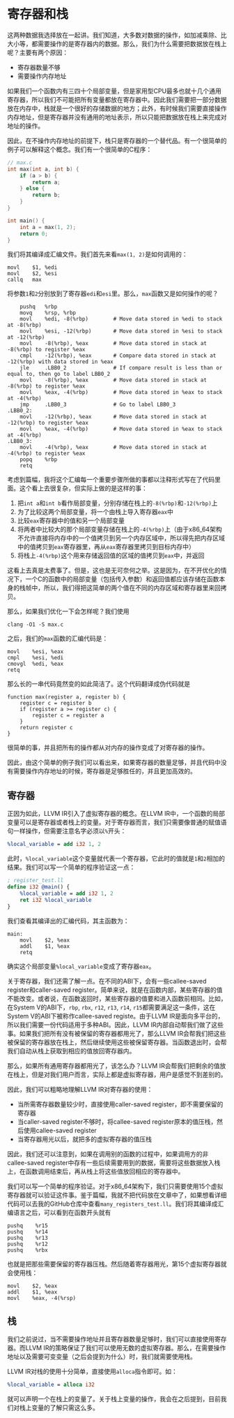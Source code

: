 # 寄存器和栈

这两种数据我选择放在一起讲。我们知道，大多数对数据的操作，如加减乘除、比大小等，都需要操作的是寄存器内的数据。那么，我们为什么需要把数据放在栈上呢？主要有两个原因：

* 寄存器数量不够
* 需要操作内存地址

如果我们一个函数内有三四十个局部变量，但是家用型CPU最多也就十几个通用寄存器，所以我们不可能把所有变量都放在寄存器中。因此我们需要把一部分数据放在内存中，栈就是一个很好的存储数据的地方；此外，有时候我们需要直接操作内存地址，但是寄存器并没有通用的地址表示，所以只能把数据放在栈上来完成对地址的操作。

因此，在不操作内存地址的前提下，栈只是寄存器的一个替代品。有一个很简单的例子可以解释这个概念。我们有一个很简单的C程序：

```c
// max.c
int max(int a, int b) {
    if (a > b) {
        return a;
    } else {
        return b;
    }
}

int main() {
    int a = max(1, 2);
    return 0;
}
```

我们将其编译成汇编文件。我们首先来看`max(1, 2)`是如何调用的：

```x86asm
movl    $1, %edi
movl    $2, %esi
callq   max
```

将参数`1`和`2`分别放到了寄存器`edi`和`esi`里。那么，`max`函数又是如何操作的呢？

```x86asm
    pushq   %rbp
    movq    %rsp, %rbp
    movl    %edi, -8(%rbp)        # Move data stored in %edi to stack at -8(%rbp)
    movl    %esi, -12(%rbp)       # Move data stored in %esi to stack at -12(%rbp)
    movl    -8(%rbp), %eax        # Move data stored in stack at -8(%rbp) to register %eax
    cmpl    -12(%rbp), %eax       # Compare data stored in stack at -12(%rbp) with data stored in %eax
    jle     .LBB0_2               # If compare result is less than or equal to, then go to label LBB0_2
    movl    -8(%rbp), %eax        # Move data stored in stack at -8(%rbp) to register %eax
    movl    %eax, -4(%rbp)        # Move data stored in %eax to stack at -4(%rbp)
    jmp     .LBB0_3               # Go to label LBB0_3
.LBB0_2:
    movl    -12(%rbp), %eax       # Move data stored in stack at -12(%rbp) to register %eax
    movl    %eax, -4(%rbp)        # Move data stored in %eax to stack at -4(%rbp)
.LBB0_3:
    movl    -4(%rbp), %eax        # Move data stored in stack at -4(%rbp) to register %eax
    popq    %rbp
    retq
```

考虑到篇幅，我将这个汇编每一个重要步骤所做的事都以注释形式写在了代码里面。这个看上去很复杂，但实际上做的是这样的事：

1. 把`int a`和`int b`看作局部变量，分别存储在栈上的`-8(%rbp)`和`-12(%rbp)`上
2. 为了比较这两个局部变量，将一个由栈上导入寄存器`eax`中
3. 比较`eax`寄存器中的值和另一个局部变量
4. 将两者中比较大的那个局部变量存储在栈上的`-4(%rbp)`上（由于x86_64架构不允许直接将内存中的一个值拷贝到另一个内存区域中，所以得先把内存区域中的值拷贝到`eax`寄存器里，再从`eax`寄存器里拷贝到目标内存中）
5. 将栈上`-4(%rbp)`这个用来存储返回值的区域的值拷贝到`eax`中，并返回

这看上去真是太费事了。但是，这也是无可奈何之举。这是因为，在不开优化的情况下，一个C的函数中的局部变量（包括传入参数）和返回值都应该存储在函数本身的栈帧中，所以，我们得把这简单的两个值在不同的内存区域和寄存器里来回拷贝。

那么，如果我们优化一下会怎样呢？我们使用

```shell
clang -O1 -S max.c
```

之后，我们的`max`函数的汇编代码是：

```x86asm
movl    %esi, %eax
cmpl    %esi, %edi
cmovgl  %edi, %eax
retq
```

那么长的一串代码竟然变的如此简洁了。这个代码翻译成伪代码就是

```pseudocode
function max(register a, register b) {
    register c = register b
    if (register a >= register c) {
        register c = register a
    }
    return register c
}
```

很简单的事，并且把所有的操作都从对内存的操作变成了对寄存器的操作。

因此，由这个简单的例子我们可以看出来，如果寄存器的数量足够，并且代码中没有需要操作内存地址的时候，寄存器是足够胜任的，并且更加高效的。

## 寄存器

正因为如此，LLVM IR引入了虚拟寄存器的概念。在LLVM IR中，一个函数的局部变量可以是寄存器或者栈上的变量。对于寄存器而言，我们只需要像普通的赋值语句一样操作，但需要注意名字必须以`%`开头：

```llvm
%local_variable = add i32 1, 2
```

此时，`%local_variable`这个变量就代表一个寄存器，它此时的值就是`1`和`2`相加的结果。我们可以写一个简单的程序验证这一点：

```llvm
; register_test.ll
define i32 @main() {
    %local_variable = add i32 1, 2
    ret i32 %local_variable
}
```

我们查看其编译出的汇编代码，其主函数为：

```x86asm
main:
    movl    $2, %eax
    addl    $1, %eax
    retq
```

确实这个局部变量`%local_variable`变成了寄存器`eax`。

关于寄存器，我们还需了解一点。在不同的ABI下，会有一些callee-saved register和caller-saved register。简单来说，就是在函数内部，某些寄存器的值不能改变。或者说，在函数返回时，某些寄存器的值要和进入函数前相同。比如，在System V的ABI下，`rbp`, `rbx`, `r12`, `r13`, `r14`, `r15`都需要满足这一条件，这在System V的ABI下被称作callee-saved registe。由于LLVM IR是面向多平台的，所以我们需要一份代码适用于多种ABI。因此，LLVM IR内部自动帮我们做了这些事。如果我们把所有没有被保留的寄存器都用光了，那么LLVM IR会帮我们把这些被保留的寄存器放在栈上，然后继续使用这些被保留寄存器。当函数退出时，会帮我们自动从栈上获取到相应的值放回寄存器内。

那么，如果所有通用寄存器都用光了，该怎么办？LLVM IR会帮我们把剩余的值放在栈上，但是对我们用户而言，实际上都是虚拟寄存器，用户是感觉不到差别的。

因此，我们可以粗略地理解LLVM IR对寄存器的使用：

* 当所需寄存器数量较少时，直接使用caller-saved register，即不需要保留的寄存器
* 当caller-saved register不够时，将callee-saved register原本的值压栈，然后使用callee-saved register
* 当寄存器用光以后，就把多的虚拟寄存器的值压栈

因此，我们还可以注意到，如果在调用别的函数的过程中，如果调用方的非callee-saved register中存有一些后续需要用到的数据，需要将这些数据放入栈上，在函数调用结束后，再从栈上将这些值放回相应的寄存器中。

我们可以写一个简单的程序验证。对于x86_64架构下，我们只需要使用15个虚拟寄存器就可以验证这件事。鉴于篇幅，我就不把代码放在文章中了，如果想看详细代码可以去我的GitHub仓库中查看`many_registers_test.ll`。我们将其编译成汇编语言之后，可以看到在函数开头就有

```x86asm
pushq    %r15
pushq    %r14
pushq    %r13
pushq    %r12
pushq    %rbx
```

也就是把那些需要保留的寄存器压栈。然后随着寄存器用光，第15个虚拟寄存器就会使用栈：

```x86asm
movl    $2, %eax
addl    $1, %eax
movl    %eax, -4(%rsp)
```

## 栈

我们之前说过，当不需要操作地址并且寄存器数量足够时，我们可以直接使用寄存器。而LLVM IR的策略保证了我们可以使用无数的虚拟寄存器。那么，在需要操作地址以及需要可变变量（之后会提到为什么）时，我们就需要使用栈。

LLVM IR对栈的使用十分简单，直接使用`alloca`指令即可。如：

```llvm
%local_variable = alloca i32
```

就可以声明一个在栈上的变量了。关于栈上变量的操作，我会在之后提到，目前我们对栈上变量的了解只需这么多。